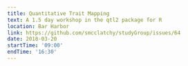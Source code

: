 ```yaml
---
title: Quantitative Trait Mapping
text: A 1.5 day workshop in the qtl2 package for R
location: Bar Harbor
link: https://github.com/smcclatchy/studyGroup/issues/64
date: 2018-03-20
startTime: '09:00'
endTime: '16:30'
---
```

